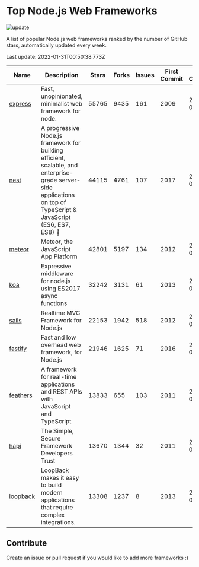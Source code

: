 # Top Node.js Web Frameworks

[![update](https://github.com/sunnysid3up/nodejs-web-frameworks/actions/workflows/update.yml/badge.svg)](https://github.com/sunnysid3up/nodejs-web-frameworks/actions/workflows/update.yml)

A list of popular Node.js web frameworks ranked by the number of GitHub stars, automatically updated every week.

Last update: 2022-01-31T00:50:38.773Z

| Name          | Description          | Stars                     | Forks          | Issues               | First Commit        | Last Commit         | Language          |
|---------------|----------------------|---------------------------|----------------|----------------------|---------------------|---------------------|-------------------|
| [express](https://github.com/expressjs/express) | Fast, unopinionated, minimalist web framework for node. | 55765 | 9435 | 161 | 2009 | 2022-01-31 | JS |
| [nest](https://github.com/nestjs/nest) | A progressive Node.js framework for building efficient, scalable, and enterprise-grade server-side applications on top of TypeScript & JavaScript (ES6, ES7, ES8) 🚀 | 44115 | 4761 | 107 | 2017 | 2022-01-31 | TS |
| [meteor](https://github.com/meteor/meteor) | Meteor, the JavaScript App Platform | 42801 | 5197 | 134 | 2012 | 2022-01-30 | JS |
| [koa](https://github.com/koajs/koa) | Expressive middleware for node.js using ES2017 async functions | 32242 | 3131 | 61 | 2013 | 2022-01-30 | JS |
| [sails](https://github.com/balderdashy/sails) | Realtime MVC Framework for Node.js | 22153 | 1942 | 518 | 2012 | 2022-01-30 | JS |
| [fastify](https://github.com/fastify/fastify) | Fast and low overhead web framework, for Node.js | 21946 | 1625 | 71 | 2016 | 2022-01-30 | JS |
| [feathers](https://github.com/feathersjs/feathers) | A framework for real-time applications and REST APIs with JavaScript and TypeScript | 13833 | 655 | 103 | 2011 | 2022-01-30 | TS |
| [hapi](https://github.com/hapijs/hapi) | The Simple, Secure Framework Developers Trust | 13670 | 1344 | 32 | 2011 | 2022-01-30 | JS |
| [loopback](https://github.com/strongloop/loopback) | LoopBack makes it easy to build modern applications that require complex integrations. | 13308 | 1237 | 8 | 2013 | 2022-01-30 | JS |

## Contribute 

Create an issue or pull request if you would like to add more frameworks :)